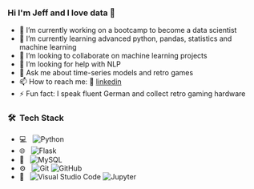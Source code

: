 ### Hi I'm Jeff and I love data 👋

- 🔭 I’m currently working on a bootcamp to become a data scientist
- 🌱 I’m currently learning advanced python, pandas, statistics and machine learning
- 👯 I’m looking to collaborate on machine learning projects
- 🤔 I’m looking for help with NLP
- 💬 Ask me about time-series models and retro games
- 📫 How to reach me: 👔 [linkedin](https://www.linkedin.com/in/jeffreyoller/)
- ⚡ Fun fact: I speak fluent German and collect retro gaming hardware



### 🛠 &nbsp;Tech Stack

- 💻 &nbsp;
  ![Python](https://img.shields.io/badge/-Python-333333?style=flat&logo=python)
- 🌐 &nbsp;
  ![Flask](https://img.shields.io/badge/-Flask-333333?style=flat&logo=flask)
- 💾 &nbsp;
  ![MySQL](https://img.shields.io/badge/-MySQL-333333?style=flat&logo=mysql)
- ⚙️ &nbsp;
  ![Git](https://img.shields.io/badge/-Git-333333?style=flat&logo=git)
  ![GitHub](https://img.shields.io/badge/-GitHub-333333?style=flat&logo=github)
- 🔧 &nbsp;
  ![Visual Studio Code](https://img.shields.io/badge/-Visual%20Studio%20Code-333333?style=flat&logo=visual-studio-code&logoColor=007ACC)
  ![Jupyter](https://img.shields.io/badge/-Jupyter-333333?style=flat&logo=jupyter)

